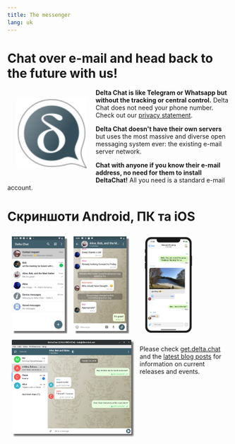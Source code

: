 ```yaml
---
title: The messenger
lang: uk
---
```


# Chat over e-mail and head back to the future with us!

<img src="../assets/logos/delta-chat.svg" width="160" style="float: left; margin: 20px;" />

**Delta Chat is like Telegram or Whatsapp but without the tracking or central control.**
Delta Chat does not need your phone number. Check out our [privacy statement](gdpr).

**Delta Chat doesn't have their own servers** but uses the most massive and diverse open messaging 
system ever: the existing e-mail server network.

**Chat with anyone if you know their e-mail address, no need for them to install DeltaChat!** 
All you need is a standard e-mail account.


# Скриншоти Android, ПК та iOS

<img src="../assets/blog/screenshots/2019-12-17-delta-chat-google-play-release-chat-list-light.png" width="120" 
style="float: left; margin: 10px;display: block;box-shadow: 5px 5px 2px #777;" /> 
<img src="../assets/blog/screenshots/2019-12-17-delta-chat-google-play-release-group-light.png" width="120" 
style="float: left; margin: 10px;display: block;box-shadow: 5px 5px 2px #777;" /> 

<img src="../assets/blog/desktop-screenshot.png" width="280" style="float:left; margin: 10px" />

<img src="../assets/blog/screenshots/2020-01-09-delta-chat-iOS-weekend-group-chat.png" width="110" style="margin: 10px" /> 

Please check [get.delta.chat](https://get.delta.chat) and the [latest blog posts](blog)
for information on current releases and events. 

